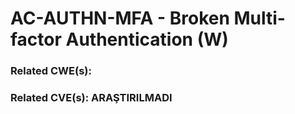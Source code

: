 # AC-AUTHN-MFA - Broken Multi-factor Authentication (W)

### Related CWE(s):
### Related CVE(s): ARAŞTIRILMADI